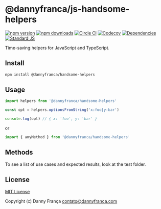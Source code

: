 # @dannyfranca/js-handsome-helpers

[![npm version][npm-version-src]][npm-version-href]
[![npm downloads][npm-downloads-src]][npm-downloads-href]
[![Circle CI][circle-ci-src]][circle-ci-href]
[![Codecov][codecov-src]][codecov-href]
[![Dependencies][david-dm-src]][david-dm-href]
[![Standard JS][standard-js-src]][standard-js-href]

Time-saving helpers for JavaScript and TypeScript.

## Install

```bash
npm install @dannyfranca/handsome-helpers
```

## Usage

```js
import helpers from '@dannyfranca/handsome-helpers'

const opt = helpers.optionsFromString('x:foo|y:bar')

console.log(opt) // { x: 'foo', y: 'bar' }
```
or

```js
import { anyMethod } from '@dannyfranca/handsome-helpers'
```

## Methods

To see a list of use cases and expected results, look at the test folder.

## License

[MIT License](./LICENSE)

Copyright (c) Danny França <contato@dannyfranca.com>

<!-- Badges -->
[npm-version-src]: https://img.shields.io/npm/dt/@dannyfranca/handsome-helpers.svg?style=flat-square
[npm-version-href]: https://npmjs.com/package/@dannyfranca/handsome-helpers

[npm-downloads-src]: https://img.shields.io/npm/v/@dannyfranca/handsome-helpers/latest.svg?style=flat-square
[npm-downloads-href]: https://npmjs.com/package/@dannyfranca/handsome-helpers

[circle-ci-src]: https://img.shields.io/circleci/project/github/dannyfranca/js-handsome-helpers.svg?style=flat-square
[circle-ci-href]: https://circleci.com/gh/dannyfranca/js-handsome-helpers

[codecov-src]: https://img.shields.io/codecov/c/github/dannyfranca/js-handsome-helpers.svg?style=flat-square
[codecov-href]: https://codecov.io/gh/dannyfranca/js-handsome-helpers

[david-dm-src]: https://david-dm.org/dannyfranca/js-handsome-helpers/status.svg?style=flat-square
[david-dm-href]: https://david-dm.org/dannyfranca/js-handsome-helpers

[standard-js-src]: https://img.shields.io/badge/code_style-standard-brightgreen.svg?style=flat-square
[standard-js-href]: https://standardjs.com
